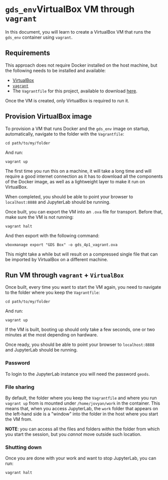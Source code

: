 # `gds_env`VirtualBox VM through `vagrant`

In this document, you will learn to create a VirtualBox VM that runs the
`gds_env` container using `vagrant`.

## Requirements

This approach does not require Docker installed on the host machine, but the
following needs to be installed and available:

- [VirtualBox](https://www.virtualbox.org/)
- [`vagrant`](https://www.vagrantup.com/)
- The `Vagrantfile` for this project, available to download [here](./Vagrantfile).

Once the VM is created, only VirtualBox is required to run it.

## Provision VirtualBox image

To provision a VM that runs Docker and the `gds_env` image on startup,
automatically, navigate to the folder with the `Vagrantfile`:

```shell
cd path/to/my/folder
```

And run:

```shell
vagrant up
```

The first time you run this on a machine, it will take a long time and will
require a good internet connection as it has to download all the components of
the Docker image, as well as a lightweight layer to make it run on VirtualBox.

When completed, you should be able to point your browser to `localhost:8888`
and JupyterLab should be running.

Once built, you can export the VM into an `.ova` file for transport. Before that, 
make sure the VM is not running:

```shell
vagrant halt
```

And then export with the following command:

```shell
vboxmanage export "GDS Box" -o gds_4p1_vagrant.ova
```

This might take a while but will result on a compressed single file that can be 
imported by VirtualBox on a different machine.

## Run VM through `vagrant` + `VirtualBox`

Once built, every time you want to start the VM again, you need to navigate to
the folder where you keep the `Vagrantfile`:

```shell
cd path/to/my/folder
```

And run:

```shell
vagrant up
```

If the VM is built, booting up should only take a few seconds, one or two
minutes at the most depending on hardware.

Once ready, you should be able to point your browser to `localhost:8888`
and JupyterLab should be running.

### Password

To login to the JupyterLab instance you will need the password `geods`.

### File sharing

By default, the folder where you keep the `Vagrantfile` and where you run
`vagrant up` from is mounted under `/home/jovyan/work` in the container. This
means that, when you access JupyterLab, the `work` folder that appears on the
left-hand side is a "window" into the folder in the host where you start the
VM from.

**NOTE**: you can access all the files and folders _within_ the folder from
which you start the session, but you _cannot_ move outside such location.

### Shutting down

Once you are done with your work and want to stop JupyterLab, you can run:

```shell
vagrant halt
```


